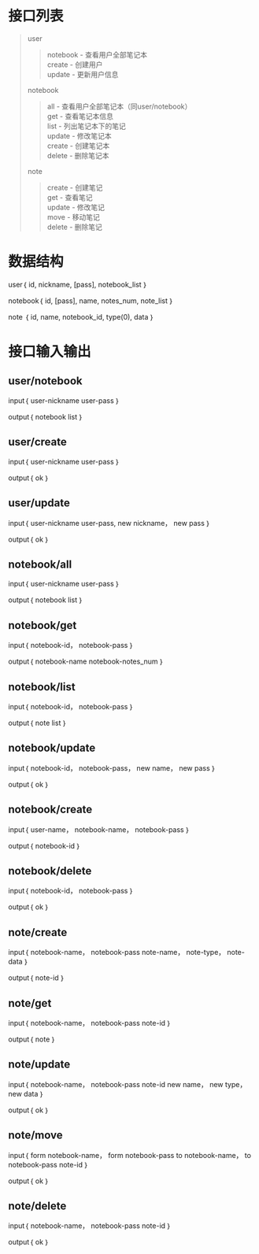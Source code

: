 接口列表
==================================
> user
>> notebook - 查看用户全部笔记本  
>> create - 创建用户  
>> update - 更新用户信息  
>
> notebook  
>> all - 查看用户全部笔记本（同user/notebook）  
>> get - 查看笔记本信息  
>> list - 列出笔记本下的笔记  
>> update - 修改笔记本   
>> create - 创建笔记本  
>> delete - 删除笔记本  
>
> note  
>> create - 创建笔记  
>> get - 查看笔记  
>> update - 修改笔记  
>> move - 移动笔记  
>> delete - 删除笔记  
>

数据结构
==================================

user｛
    id,
    nickname,
    [pass],
    notebook_list
｝

notebook｛
    id,
    [pass],
    name,
    notes_num,
    note_list
｝

note ｛
    id,
    name,
    notebook_id,
    type(0),
    data
｝

接口输入输出
==================================

user/notebook
------------------
input｛
    user-nickname
    user-pass
｝

output｛
    notebook list
｝

user/create
------------------
input｛
    user-nickname
    user-pass
｝

output｛
    ok
｝

user/update
------------------
input｛
    user-nickname
    user-pass,
    new nickname，
    new pass
｝

output｛
    ok
｝

notebook/all
------------------
input｛
    user-nickname
    user-pass
｝

output｛
    notebook list
｝

notebook/get
------------------
input｛
    notebook-id，
    notebook-pass
｝

output｛
    notebook-name
    notebook-notes_num
｝

notebook/list
------------------
input｛
    notebook-id，
    notebook-pass
｝

output｛
    note list
｝

notebook/update
------------------
input｛
    notebook-id，
    notebook-pass，
    new name，
    new pass
｝

output｛
    ok
｝

notebook/create
------------------
input｛
    user-name，
    notebook-name，
    notebook-pass
｝

output｛
    notebook-id
｝

notebook/delete
------------------
input｛
    notebook-id，
    notebook-pass
｝

output｛
    ok
｝

note/create
------------------
input｛
    notebook-name，
    notebook-pass
    note-name，
    note-type，
    note-data
｝

output｛
    note-id
｝

note/get
------------------
input｛
    notebook-name，
    notebook-pass
    note-id
｝

output｛
    note
｝

note/update
------------------
input｛
    notebook-name，
    notebook-pass
    note-id
    new name，
    new type，
    new data
｝

output｛
    ok
｝

note/move
------------------
input｛
    form notebook-name，
    form notebook-pass
    to notebook-name，
    to notebook-pass
    note-id
｝

output｛
    ok
｝

note/delete
------------------
input｛
    notebook-name，
    notebook-pass
    note-id
｝

output｛
    ok
｝